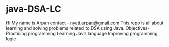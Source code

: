 # java-DSA-LC
Hi My name is Arpan
contact - nyati.arpan@gmail.com
This repo is all about learning and solving problems related to DSA using Java.
Objectives-
Practicing programming
Learning Java language
Improving programming logic
